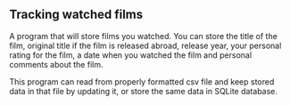 ## Tracking watched films

A program that will store films you watched. You can store the title of the film, original title if the film is released
abroad, release year, your personal rating for the film, a date when you watched the film and personal comments about
the film.

This program can read from properly formatted csv file and keep stored data in that file by updating it, or store the
same data in SQLite database.